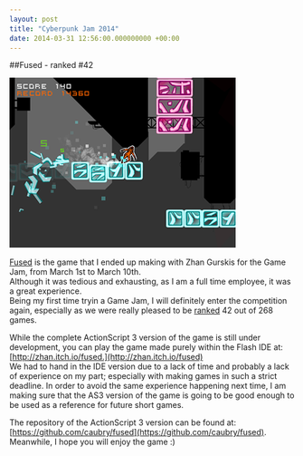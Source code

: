 ```yaml
---
layout: post
title: "Cyberpunk Jam 2014"
date: 2014-03-31 12:56:00.000000000 +00:00
---
```


##Fused - ranked #42

![Fused Screenshot](/images/fused_screenshot.png "Fused Screenshot")

[Fused](http://zhan.itch.io/fused) is the game that I ended up making with Zhan Gurskis for the Game Jam, from March 1st to March 10th.  
Although it was tedious and exhausting, as I am a full time employee, it was a great experience.  
Being my first time tryin a Game Jam, I will definitely enter the competition again, especially as we were really pleased to be [ranked](http://itch.io/jam/cyberpunk-jam/results?page=5) 42 out of 268 games.  

While the complete ActionScript 3 version of the game is still under development, you can play the game made purely within the Flash IDE at: [http://zhan.itch.io/fused.](http://zhan.itch.io/fused)    
We had to hand in the IDE version due to a lack of time and probably a lack of experience on my part; especially with making games in such a strict deadline. In order to avoid the same experience happening next time, I am making sure that the AS3 version of the game is going to be good enough to be used as a reference for future short games.  

The repository of the ActionScript 3 version can be found at: [https://github.com/caubry/fused](https://github.com/caubry/fused).  
Meanwhile, I hope you will enjoy the game :)